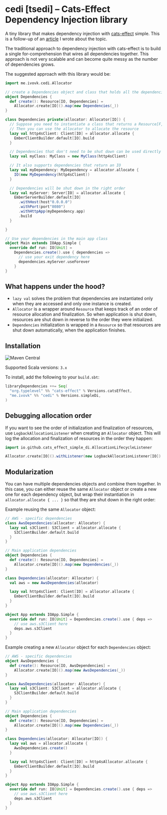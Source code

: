 # cedi [tsedi] – Cats-Effect Dependency Injection library

A tiny library that makes dependency injection with [cats-effect](https://github.com/typelevel/cats-effect) simple.
This is a follow-up of an [article](https://medium.com/@ivovk/dependency-injection-with-cats-effect-resource-monad-ad7cd47b977) I wrote about the topic.

The traditional approach to dependency injection with cats-effect is to build a single for-comprehension that wires all
dependencies together. This approach is not very scalable and can become quite messy as the number of dependencies
grows.

The suggested approach with this library would be:

```scala
import me.ivovk.cedi.Allocator

// create a Dependencies object and class that holds all the dependencies:
object Dependencies {
  def create(): Resource[IO, Dependencies] =
    Allocator.create[IO]().map(new Dependencies(_))
}

class Dependencies private(allocator: Allocator[IO]) {
  // Suppose you need to instantiate a class that returns a Resource[F, A]
  // Then you can use the allocator to allocate the resource
  lazy val http4sClient: Client[IO] = allocator.allocate {
    EmberClientBuilder.default[IO].build
  }

  // Dependencies that don't need to be shut down can be used directly
  lazy val myClass: MyClass = new MyClass(http4sClient)

  // It also supports dependencies that return an IO
  lazy val myDependency: MyDependency = allocator.allocate {
    IO(new MyDependency(http4sClient))
  }

  // Dependencies will be shut down in the right order
  lazy val myServer: Server[IO] = allocator.allocate {
    EmberServerBuilder.default[IO]
      .withHost(host"0.0.0.0")
      .withPort(port"8080")
      .withHttpApp(myDependency.app)
      .build
  }

}

// Use your dependencies in the main app class
object Main extends IOApp.Simple {
  override def run: IO[Unit] =
    Dependencies.create().use { dependencies =>
      // use your exit dependency here
      dependencies.myServer.useForever
    }
}
```

## What happens under the hood?

* `lazy val` solves the problem that dependencies are instantiated only when they are accessed and only one instance is
  created.
* `Allocator` is a wrapper around `Resource` that keeps track of an order of resource allocation and finalization. So
  when application is shut down, resources are shut down in reverse to the order they were initialized.
* `Dependencies` initialization is wrapped in a `Resource` so that resources are shut down automatically, when the
  application finishes.

## Installation

![Maven Central](https://img.shields.io/maven-central/v/me.ivovk/cedi_3?style=flat-square&color=green)

Supported Scala versions: `3.x`

To install, add the following to your `build.sbt`:

```scala
libraryDependencies ++= Seq(
  "org.typelevel" %% "cats-effect" % Versions.catsEffect,
  "me.ivovk" %% "cedi" % Versions.simpleDi,
)
```

## Debugging allocation order

If you want to see the order of initialization and finalization of resources, use `LogbackAllocationListener` when
creating an `Allocator` object. This will log the allocation and finalization of resources in the order they happen:

```scala
import io.github.cats_effect_simple_di.AllocationLifecycleListener

Allocator.create[IO]().withListener(new LogbackAllocationListener[IO])
```

## Modularization

You can have multiple dependencies objects and combine them together. In this case, you can either reuse the same
`Allocator` object or create a new one for each dependency object, but wrap their instantiation
in `allocator.allocate { ... }` so that they are shut down in the right order:

Example reusing the same `Allocator` object:

```scala
// AWS - specific dependencies
class AwsDependencies(allocator: Allocator) {
  lazy val s3Client: S3Client = allocator.allocate {
    S3ClientBuilder.default.build
  }
}

// Main application dependencies
object Dependencies {
  def create(): Resource[IO, Dependencies] =
    Allocator.create[IO]().map(new Dependencies(_))
}

class Dependencies(allocator: Allocator) {
  val aws = new AwsDependencies(allocator)

  lazy val http4sClient: Client[IO] = allocator.allocate {
    EmberClientBuilder.default[IO].build
  }
}

object App extends IOApp.Simple {
  override def run: IO[Unit] = Dependencies.create().use { deps =>
    // use aws.s3Client here
    deps.aws.s3Client
  }
}
```

Example creating a new `Allocator` object for each `Dependencies` object:

```scala
// AWS - specific dependencies
object AwsDependencies {
  def create(): Resource[IO, AwsDependencies] =
    Allocator.create[IO]().map(new AwsDependencies(_))
}

class AwsDependencies(allocator: Allocator) {
  lazy val s3Client: S3Client = allocator.allocate {
    S3ClientBuilder.default.build
  }
}

// Main application dependencies
object Dependencies {
  def create(): Resource[IO, Dependencies] =
    Allocator.create[IO]().map(new Dependencies(_))
}

class Dependencies(allocator: Allocator[IO]) {
  lazy val aws = allocator.allocate {
    AwsDependencies.create()
  }

  lazy val http4sClient: Client[IO] = http4sAllocator.allocate {
    EmberClientBuilder.default[IO].build
  }
}

object App extends IOApp.Simple {
  override def run: IO[Unit] = Dependencies.create().use { deps =>
    // use aws.s3Client here
    deps.aws.s3Client
  }
}
```

